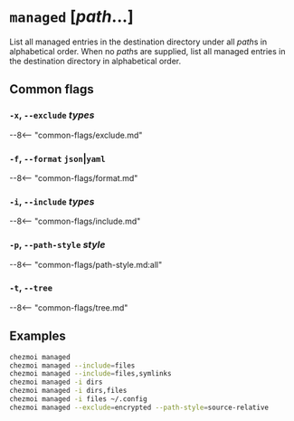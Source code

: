 # `managed` [*path*...]

List all managed entries in the destination directory under all *path*s in
alphabetical order. When no *path*s are supplied, list all managed entries in
the destination directory in alphabetical order.

## Common flags

### `-x`, `--exclude` *types*

--8<-- "common-flags/exclude.md"

### `-f`, `--format` `json`|`yaml`

--8<-- "common-flags/format.md"

### `-i`, `--include` *types*

--8<-- "common-flags/include.md"

### `-p`, `--path-style` *style*

--8<-- "common-flags/path-style.md:all"

### `-t`, `--tree`

--8<-- "common-flags/tree.md"

## Examples

```sh
chezmoi managed
chezmoi managed --include=files
chezmoi managed --include=files,symlinks
chezmoi managed -i dirs
chezmoi managed -i dirs,files
chezmoi managed -i files ~/.config
chezmoi managed --exclude=encrypted --path-style=source-relative
```
